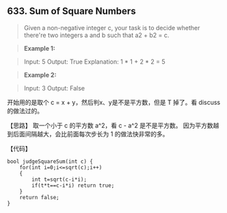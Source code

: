 ## 633. Sum of Square Numbers

>  Given a non-negative integer c, your task is to decide whether there're two integers a and b such that a2 + b2 = c.

>**Example 1:**

>Input: 5
>Output: True
>Explanation: 1 * 1 + 2 * 2 = 5

>**Example 2:**

>Input: 3
>Output: False

开始用的是取个 c = x + y，然后判x、y是不是平方数，但是 T 掉了。看 discuss 的做法过的。

【思路】
取一个小于 c 的平方数 a^2，看 c - a^2 是不是平方数。
因为平方数越到后面间隔越大，会比前面每次步长为 1 的做法快非常的多。

【代码】
```
bool judgeSquareSum(int c) {
    for(int i=0;i<=sqrt(c);i++) 
    {
        int t=sqrt(c-i*i);
        if(t*t==c-i*i) return true;
    }
    return false;
}
```
